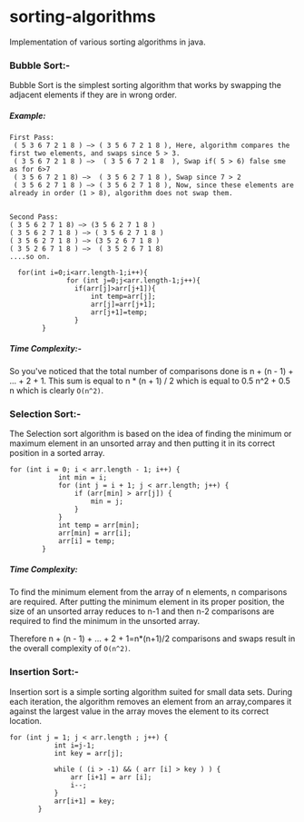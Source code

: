 # sorting-algorithms

Implementation of various sorting algorithms in java.

### Bubble Sort:-

Bubble Sort is the simplest sorting algorithm that works by swapping the adjacent elements if they are in wrong order.

##### Example:
```
First Pass:
 ( 5 3 6 7 2 1 8 ) –> ( 3 5 6 7 2 1 8 ), Here, algorithm compares the first two elements, and swaps since 5 > 3.
 ( 3 5 6 7 2 1 8 ) –>  ( 3 5 6 7 2 1 8  ), Swap if( 5 > 6) false sme as for 6>7
 ( 3 5 6 7 2 1 8) –>  ( 3 5 6 2 7 1 8 ), Swap since 7 > 2
 ( 3 5 6 2 7 1 8 ) –> ( 3 5 6 2 7 1 8 ), Now, since these elements are already in order (1 > 8), algorithm does not swap them.
  

Second Pass:
( 3 5 6 2 7 1 8) –> (3 5 6 2 7 1 8 )
( 3 5 6 2 7 1 8 ) –> ( 3 5 6 2 7 1 8 )
( 3 5 6 2 7 1 8 ) –> (3 5 2 6 7 1 8 )
( 3 5 2 6 7 1 8 ) –>  ( 3 5 2 6 7 1 8)
....so on.
```
```
  for(int i=0;i<arr.length-1;i++){
              for (int j=0;j<arr.length-1;j++){
                if(arr[j]>arr[j+1]){
                    int temp=arr[j];
                    arr[j]=arr[j+1];
                    arr[j+1]=temp;
                }
        } 
```
 ##### Time Complexity:-
So you've noticed that the total number of comparisons done is n + (n - 1) + ... + 2 + 1. This sum is equal to n * (n + 1) / 2  which is equal to 0.5 n^2 + 0.5 n which is clearly ``O(n^2)``.

### Selection Sort:-

The Selection sort algorithm is based on the idea of finding the minimum or maximum element in an unsorted array and then putting it in its correct position in a sorted array.

```
for (int i = 0; i < arr.length - 1; i++) {
            int min = i;
            for (int j = i + 1; j < arr.length; j++) {
                if (arr[min] > arr[j]) {
                    min = j;
                }
            }
            int temp = arr[min];
            arr[min] = arr[i];
            arr[i] = temp;
        }

```
##### Time Complexity:
To find the minimum element from the array of n elements, n comparisons are required. After putting the minimum element in its proper position, the size of an unsorted array reduces to n-1  and then n-2 comparisons are required to find the minimum in the unsorted array.

Therefore n + (n - 1) + ... + 2 + 1=n*(n+1)/2  comparisons and  swaps result in the overall complexity of  ``O(n^2)``.


### Insertion Sort:-

Insertion sort is a simple sorting algorithm suited for small data sets. During each iteration, the algorithm
removes an element from an array,compares it against the largest value in the array moves the element to its correct location.

 ```
 for (int j = 1; j < arr.length ; j++) {
            int i=j-1;
            int key = arr[j];

            while ( (i > -1) && ( arr [i] > key ) ) {
                arr [i+1] = arr [i];
                i--;
            }
            arr[i+1] = key;
        }
 ```
       
        

